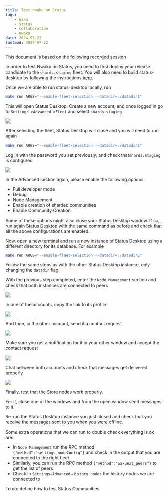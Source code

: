 ```yaml
---
title: Test nwaku on Status
tags:
    - Waku
    - Status
    - collaboration
    - nwaku
date: 2024-07-22
lastmod: 2024-07-22
---
```


This document is based on the following [recorded session](https://drive.google.com/file/d/16ZJB5n2aazf9LfGZPKHPTGJy9zZJ6nIH/view)

In order to test Nwaku on Status, you need to first deploy your release candidate to the `shards.staging` fleet. You will also need to build status-desktop by following the instructions [here](https://www.notion.so/Building-ca1db4fb3baf4f15bab8da717832b743?pvs=21).

Once we are able to run status-desktop locally, run

```bash
make run ARGS="--enable-fleet-selection --datadir=./datadir1"
```

This will open Status Desktop. Create a new account, and once logged in go to `Settings->Advanced->Fleet` and select `shards.staging`

![](images/test-nwaku-status/1)

After selecting the fleet, Status Desktop will close and you will need to run again

```bash
make run ARGS="--enable-fleet-selection --datadir=./datadir1"
```

Log in with the password you set previously, and check that`shards.staging` is configured

![](images/test-nwaku-status/2)

In the Advanced section again, please enable the following options:

- Full developer mode
- Debug
- Node Management
- Enable creation of sharded communities
- Enable Community Creation

Some of these options might also close your Status Desktop window. If so, run again Status Desktop with the same command as before and check that all the above configurations are enabled.

Now, open a new terminal and run a new instance of Status Desktop using a different directory for its database. For example

```bash
make run ARGS="--enable-fleet-selection --datadir=./datadir2"
```

Follow the same steps as with the other Status Desktop instance, only changing the `datadir` flag

With the previous step completed, enter the `Node Management` section and check that both instances are connected to peers


![](images/test-nwaku-status/3)

In one of the accounts, copy the link to its profile

![](images/test-nwaku-status/4)

And then, in the other account, send it a contact request

![](images/test-nwaku-status/5)

Make sure you get a notification for it in your other window and accept the contact request

![](images/test-nwaku-status/6)

Chat between both accounts and check that messages get delivered properly

![](images/test-nwaku-status/7)

Finally, test that the Store nodes work properly.

For it, close one of the windows and from the open window send messages to it.

Re-run the Status Desktop instance you just closed and check that you receive the messages sent to you when you were offline.

Some extra operations that we can run to double check everything is ok are:

- In `Node Management` run the RPC method `{"method":"settings_nodeConfig"}` and check in the output that you are connected to the right fleet
- Similarly, you can run the RPC method `{"method":"wakuext_peers"}` to get the list of peers
- Check in `Settings→Advanced→History nodes` the history nodes we are connected to

To do: define how to test Status Communities